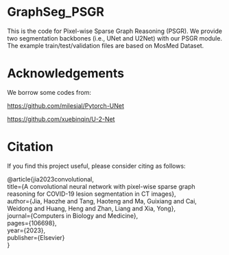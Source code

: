 # GraphSeg_PSGR
This is the code for Pixel-wise Sparse Graph Reasoning (PSGR). We provide two segmentation backbones (i.e., UNet and U2Net) with our PSGR module. The example train/test/validation files are based on MosMed Dataset.  

# Acknowledgements
We borrow some codes from:

https://github.com/milesial/Pytorch-UNet 

https://github.com/xuebinqin/U-2-Net

# Citation
If you find this project useful, please consider citing as follows:

@article{jia2023convolutional,  
  title={A convolutional neural network with pixel-wise sparse graph reasoning for COVID-19 lesion segmentation in CT images},  
  author={Jia, Haozhe and Tang, Haoteng and Ma, Guixiang and Cai, Weidong and Huang, Heng and Zhan, Liang and Xia, Yong},  
  journal={Computers in Biology and Medicine},  
  pages={106698},  
  year={2023},  
  publisher={Elsevier}  
}
